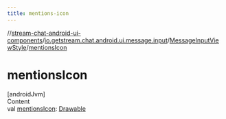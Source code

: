 ```yaml
---
title: mentions-icon
---
```

//[stream-chat-android-ui-components](../../../index.md)/[io.getstream.chat.android.ui.message.input](../index.md)/[MessageInputViewStyle](index.md)/[mentionsIcon](mentionsIcon.md)



# mentionsIcon  
[androidJvm]  
Content  
val [mentionsIcon](mentionsIcon.md): [Drawable](https://developer.android.com/reference/kotlin/android/graphics/drawable/Drawable.html)  



